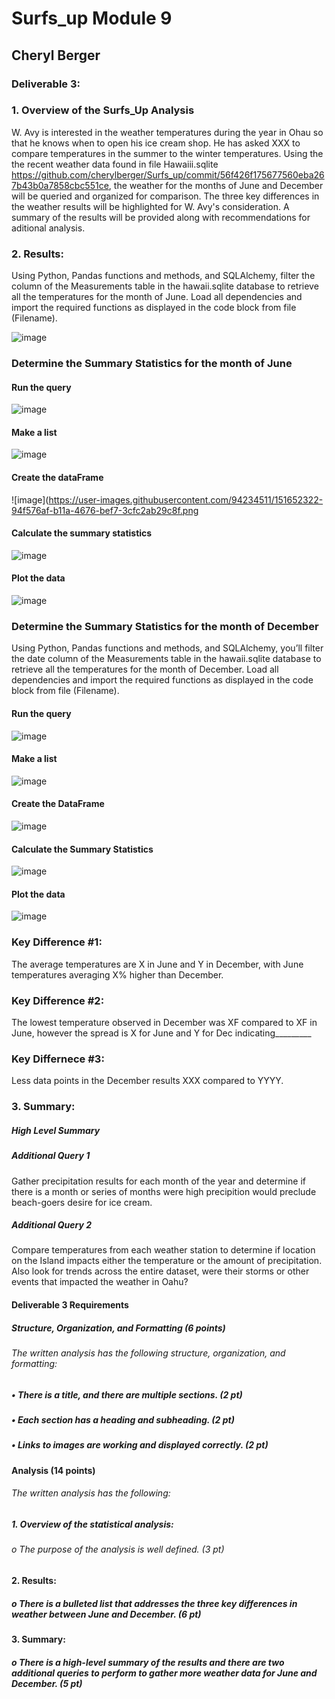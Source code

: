 # Surfs_up      Module 9

## Cheryl Berger

### Deliverable 3: 

### 1.	Overview of the Surfs_Up Analysis
W. Avy is interested in the weather temperatures during the year in Ohau so that he knows when to open his ice cream shop.  He has asked XXX to compare temperatures in the summer to the winter temperatures.  Using the the recent weather data found in file Hawaiii.sqlite https://github.com/cherylberger/Surfs_up/commit/56f426f175677560eba267b43b0a7858cbc551ce, the weather for the months of June and December will be queried and organized for comparison.  The three key differences in the weather results will be highlighted for W. Avy's consideration.  A summary of the results will be provided along with recommendations for aditional analysis. 

### 2.	Results: 
Using Python, Pandas functions and methods, and SQLAlchemy, filter the column of the Measurements table in the hawaii.sqlite database to retrieve all the temperatures for the month of June. Load all dependencies and import the required functions as displayed in the code block from file (Filename). 

![image](https://user-images.githubusercontent.com/94234511/151652230-b1577202-8252-457b-a806-072910b02c20.png)

### Determine the Summary Statistics for the month of June

#### Run the query
![image](https://user-images.githubusercontent.com/94234511/151652256-41935932-67c9-458a-bf64-c474fe491d08.png)

#### Make a list
![image](https://user-images.githubusercontent.com/94234511/151652299-e988d0ea-1b1d-4dbb-8432-4d4a59a45d14.png)

#### Create the dataFrame
![image](https://user-images.githubusercontent.com/94234511/151652322-94f576af-b11a-4676-bef7-3cfc2ab29c8f.png

#### Calculate the summary statistics
![image](https://user-images.githubusercontent.com/94234511/151652333-23eb4565-6cf0-453f-8c5b-5bbb1a45c705.png)

#### Plot the data
![image](https://user-images.githubusercontent.com/94234511/151652344-a9ce6448-a123-4b5e-b47b-3a0f513b23f0.png)


### Determine the Summary Statistics for the month of December

Using Python, Pandas functions and methods, and SQLAlchemy, you’ll filter the date column of the Measurements table in the hawaii.sqlite database to retrieve all the temperatures for the month of December. Load all dependencies and import the required functions as displayed in the code block from file (Filename).

#### Run the query
![image](https://user-images.githubusercontent.com/94234511/151652520-f5bfac51-0f3a-415c-b444-e3e613138f1c.png)

#### Make a list
![image](https://user-images.githubusercontent.com/94234511/151652534-a59b8813-39ac-49de-be4c-f7b8f075d910.png)

#### Create the DataFrame
![image](https://user-images.githubusercontent.com/94234511/151652547-4736bc2d-3f5b-461b-8c7d-33250efbc9af.png)

#### Calculate the Summary Statistics
![image](https://user-images.githubusercontent.com/94234511/151652569-b8300c0c-3e98-41fd-a8c9-0f0da55571cd.png)

#### Plot the data
![image](https://user-images.githubusercontent.com/94234511/151652583-e58972dd-f7fb-4dd4-9433-85fbe28161ff.png)

### Key Difference #1:  

The average temperatures are X in June and Y in December, with June temperatures averaging X% higher than December.


### Key Difference #2:  
The lowest temperature observed in December was XF compared to XF in June, however the spread is X for June and Y for Dec indicating_________



### Key Differnece #3:  
Less data points in the December results XXX compared to YYYY.  


### 3.	Summary: 

##### High Level Summary

##### Additional Query 1  
Gather precipitation results for each month of the year and determine if there is a month or series of months were high precipition would preclude beach-goers desire for ice cream.  

##### Additional Query 2  
Compare temperatures from each weather station to determine if location on the Island impacts either the temperature or the amount of precipitation.
Also look for trends across the entire dataset, were their storms or other events that impacted the weather in Oahu? 


#### Deliverable 3 Requirements

##### Structure, Organization, and Formatting (6 points)

###### The written analysis has the following structure, organization, and formatting:
##### •	There is a title, and there are multiple sections. (2 pt)
##### •	Each section has a heading and subheading. (2 pt)
##### •	Links to images are working and displayed correctly. (2 pt)

#### Analysis (14 points)
###### The written analysis has the following:

##### 1.	Overview of the statistical analysis:
###### o	The purpose of the analysis is well defined. (3 pt)

#### 2.	Results:
##### o	There is a bulleted list that addresses the three key differences in weather between June and December. (6 pt)

#### 3.	Summary:
##### o	There is a high-level summary of the results and there are two additional queries to perform to gather more weather data for June and December. (5 pt)
